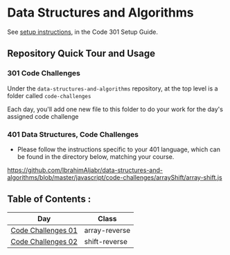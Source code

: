 # Data Structures and Algorithms

See [setup instructions](https://codefellows.github.io/setup-guide/code-301/3-code-challenges), in the Code 301 Setup Guide.

## Repository Quick Tour and Usage

### 301 Code Challenges

Under the `data-structures-and-algorithms` repository, at the top level is a folder called `code-challenges`

Each day, you'll add one new file to this folder to do your work for the day's assigned code challenge

### 401 Data Structures, Code Challenges

- Please follow the instructions specific to your 401 language, which can be found in the directory below, matching your course.

https://github.com/IbrahimAljabr/data-structures-and-algorithms/blob/master/javascript/code-challenges/arrayShift/array-shift.js

## Table of Contents :


|Day                  |Class|
|---------------      |-----| 
|[Code Challenges 01](https://github.com/IbrahimAljabr/data-structures-and-algorithms/tree/master/javascript/code-challenges/arrayReverse)|array-reverse|
|[Code Challenges 02](https://github.com/IbrahimAljabr/data-structures-and-algorithms/blob/master/javascript/code-challenges/arrayShift/array-shift.js)|shift-reverse|

